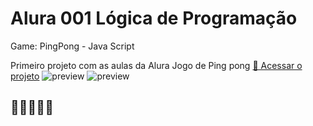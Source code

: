 # Alura 001 Lógica de Programação 
Game: PingPong - Java Script

Primeiro projeto com as aulas da Alura
Jogo de Ping pong
[🔗 Acessar o projeto](https://editor.p5js.org/7H14G0D/sketches/I8ER5afC3)
![preview](https://i.imgur.com/WXGYDBZ.png)
![preview](https://i.imgur.com/XK3IHNP.gifv)

## 💛💛💛💛💛
